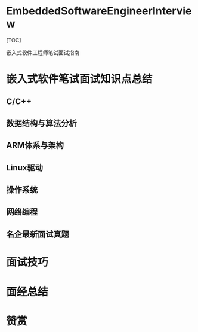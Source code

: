 # EmbeddedSoftwareEngineerInterview

[TOC]

嵌入式软件工程师笔试面试指南
# 嵌入式软件笔试面试知识点总结
## C/C++
## 数据结构与算法分析
## ARM体系与架构
## Linux驱动
## 操作系统
## 网络编程
## 名企最新面试真题
# 面试技巧
# 面经总结
# 赞赏
